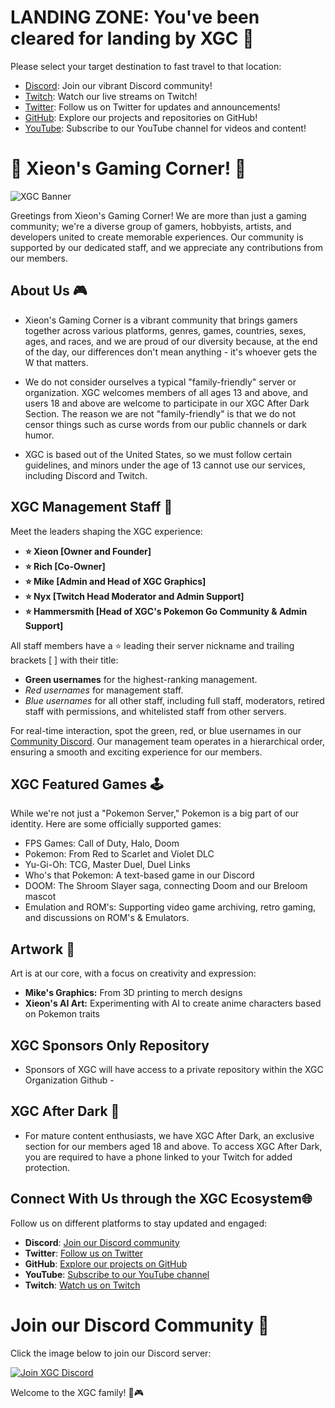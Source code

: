 # LANDING ZONE: You've been cleared for landing by XGC 🛬

Please select your target destination to fast travel to that location:

- [Discord](https://discord.gg/xieon): Join our vibrant Discord community!
- [Twitch](http://twitch.xieon.co): Watch our live streams on Twitch!
- [Twitter](https://twitter.com/XieonGaming): Follow us on Twitter for updates and announcements!
- [GitHub](https://github.com/Xieons-Gaming-Corner): Explore our projects and repositories on GitHub!
- [YouTube](http://yt.xieon.co): Subscribe to our YouTube channel for videos and content!


#  👾 Xieon's Gaming Corner! 👾

![XGC Banner](https://avatars.githubusercontent.com/u/150181405?s=200&v=4) <!-- Replace with an actual banner image -->

Greetings from Xieon's Gaming Corner! We are more than just a gaming community; we're a diverse group of gamers, hobbyists, artists, and developers united to create memorable experiences. Our community is supported by our dedicated staff, and we appreciate any contributions from our members.
## About Us 🎮

* Xieon's Gaming Corner is a vibrant community that brings gamers together across various platforms, genres, games, countries, sexes, ages, and races, and we are proud of our diversity because, at the end of the day, our differences don't mean anything - it's whoever gets the W that matters.

* We do not consider ourselves a typical "family-friendly" server or organization. XGC welcomes members of all ages 13 and above, and users 18 and above are welcome to participate in our XGC After Dark Section. The reason we are not "family-friendly" is that we do not censor things such as curse words from our public channels or dark humor.

* XGC is based out of the United States, so we must follow certain guidelines, and minors under the age of 13 cannot use our services, including Discord and Twitch.

## XGC Management Staff 👥

Meet the leaders shaping the XGC experience:

* **⭐ Xieon [Owner and Founder]**
* **⭐ Rich [Co-Owner]**
* **⭐ Mike [Admin and Head of XGC Graphics]**
* **⭐ Nyx [Twitch Head Moderator and Admin Support]**
* **⭐ Hammersmith [Head of XGC's Pokemon Go Community & Admin Support]**

All staff members have a ⭐ leading their server nickname and trailing brackets [ ] with their title:

* **Green usernames** for the highest-ranking management.
* *Red usernames* for management staff.
* _Blue usernames_ for all other staff, including full staff, moderators, retired staff with permissions, and whitelisted staff from other servers.

For real-time interaction, spot the green, red, or blue usernames in our [Community Discord](https://discord.gg/xieon). Our management team operates in a hierarchical order, ensuring a smooth and exciting experience for our members.
## XGC Featured Games 🕹️

While we're not just a "Pokemon Server," Pokemon is a big part of our identity. Here are some officially supported games:

* FPS Games: Call of Duty, Halo, Doom
* Pokemon: From Red to Scarlet and Violet DLC
* Yu-Gi-Oh: TCG, Master Duel, Duel Links
* Who's that Pokemon: A text-based game in our Discord
* DOOM: The Shroom Slayer saga, connecting Doom and our Breloom mascot
* Emulation and ROM's: Supporting video game archiving, retro gaming, and discussions on ROM's & Emulators.

## Artwork 🎨

Art is at our core, with a focus on creativity and expression:

* **Mike's Graphics:** From 3D printing to merch designs
* **Xieon's AI Art:** Experimenting with AI to create anime characters based on Pokemon traits

## XGC Sponsors Only Repository 
* Sponsors of XGC will have access to a private repository within the XGC Organization Github - 

## XGC After Dark 🔞

* For mature content enthusiasts, we have XGC After Dark, an exclusive section for our members aged 18 and above. To access XGC After Dark, you are required to have a phone linked to your Twitch for added protection.

## Connect With Us through the XGC Ecosystem🌐

Follow us on different platforms to stay updated and engaged:

- **Discord**: [Join our Discord community](https://discord.gg/xieon)
- **Twitter**: [Follow us on Twitter](https://twitter.com/XieonGaming)
- **GitHub**: [Explore our projects on GitHub](https://github.com/Xieons-Gaming-Corner)
- **YouTube**: [Subscribe to our YouTube channel](http://yt.xieon.co)
- **Twitch**: [Watch us on Twitch](http://twitch.xieon.co)


# Join our Discord Community 🚀
Click the image below to join our Discord server:

[![Join XGC Discord](https://avatars.githubusercontent.com/u/150181405?s=200&v=4)](https://discord.gg/xieon)

Welcome to the XGC family! 🚀🎮

